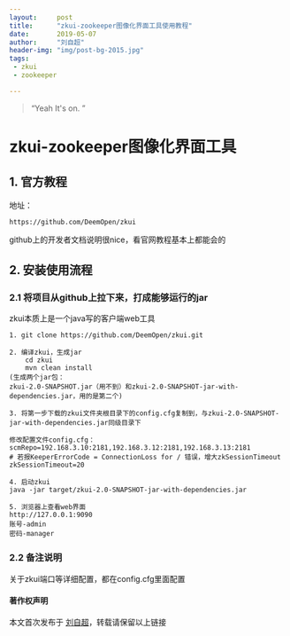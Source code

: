 ```yaml
---
layout:     post
title:      "zkui-zookeeper图像化界面工具使用教程"
date:       2019-05-07
author:     "刘自超"
header-img: "img/post-bg-2015.jpg"
tags:
 - zkui
 - zookeeper

---
```


> “Yeah It's on. ”



# zkui-zookeeper图像化界面工具

## 1. 官方教程

地址：

```
https://github.com/DeemOpen/zkui
```

github上的开发者文档说明很nice，看官网教程基本上都能会的

## 2. 安装使用流程

### 2.1 将项目从github上拉下来，打成能够运行的jar

zkui本质上是一个java写的客户端web工具

```
1. git clone https://github.com/DeemOpen/zkui.git

2. 编译zkui，生成jar
	cd zkui
	mvn clean install	
(生成两个jar包：
zkui-2.0-SNAPSHOT.jar（用不到）和zkui-2.0-SNAPSHOT-jar-with-dependencies.jar，用的是第二个)

3. 将第一步下载的zkui文件夹根目录下的config.cfg复制到，与zkui-2.0-SNAPSHOT-jar-with-dependencies.jar同级目录下

修改配置文件config.cfg：
scmRepo=192.168.3.10:2181,192.168.3.12:2181,192.168.3.13:2181
# 若报KeeperErrorCode = ConnectionLoss for / 错误，增大zkSessionTimeout
zkSessionTimeout=20

4. 启动zkui
java -jar target/zkui-2.0-SNAPSHOT-jar-with-dependencies.jar

5. 浏览器上查看web界面
http://127.0.0.1:9090 
账号-admin
密码-manager
```

### 2.2 备注说明

关于zkui端口等详细配置，都在config.cfg里面配置



#### 著作权声明

本文首次发布于 [刘自超](https://bigdatajava.github.io/blogspot/)，转载请保留以上链接

